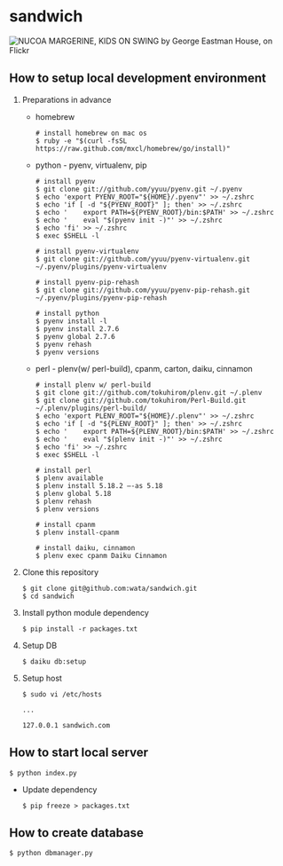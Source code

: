 sandwich
====================

![NUCOA MARGERINE, KIDS ON SWING by George Eastman House, on Flickr](https://farm4.staticflickr.com/3113/3122866921_5384bfae46_m.jpg "NUCOA MARGERINE, KIDS ON SWING by George Eastman House, on Flickr")

How to setup local development environment
---------------------------------------------

1. Preparations in advance
    * homebrew  
        ```
        # install homebrew on mac os
        $ ruby -e "$(curl -fsSL https://raw.github.com/mxcl/homebrew/go/install)"

        ```
    * python - pyenv, virtualenv, pip
        ```
        # install pyenv
        $ git clone git://github.com/yyuu/pyenv.git ~/.pyenv
        $ echo 'export PYENV_ROOT="${HOME}/.pyenv"' >> ~/.zshrc
        $ echo 'if [ -d "${PYENV_ROOT}" ]; then' >> ~/.zshrc
        $ echo '    export PATH=${PYENV_ROOT}/bin:$PATH' >> ~/.zshrc
        $ echo '    eval "$(pyenv init -)"' >> ~/.zshrc
        $ echo 'fi' >> ~/.zshrc
        $ exec $SHELL -l

        # install pyenv-virtualenv
        $ git clone git://github.com/yyuu/pyenv-virtualenv.git  ~/.pyenv/plugins/pyenv-virtualenv

        # install pyenv-pip-rehash
        $ git clone git://github.com/yyuu/pyenv-pip-rehash.git ~/.pyenv/plugins/pyenv-pip-rehash

        # install python
        $ pyenv install -l
        $ pyenv install 2.7.6
        $ pyenv global 2.7.6
        $ pyenv rehash
        $ pyenv versions
        ```
    * perl - plenv(w/ perl-build), cpanm, carton, daiku, cinnamon
        ```
        # install plenv w/ perl-build
        $ git clone git://github.com/tokuhirom/plenv.git ~/.plenv
        $ git clone git://github.com/tokuhirom/Perl-Build.git ~/.plenv/plugins/perl-build/
        $ echo 'export PLENV_ROOT="${HOME}/.plenv"' >> ~/.zshrc
        $ echo 'if [ -d "${PLENV_ROOT}" ]; then' >> ~/.zshrc
        $ echo '    export PATH=${PLENV_ROOT}/bin:$PATH' >> ~/.zshrc
        $ echo '    eval "$(plenv init -)"' >> ~/.zshrc
        $ echo 'fi' >> ~/.zshrc
        $ exec $SHELL -l

        # install perl
        $ plenv available
        $ plenv install 5.18.2 —-as 5.18
        $ plenv global 5.18
        $ plenv rehash
        $ plenv versions

        # install cpanm
        $ plenv install-cpanm

        # install daiku, cinnamon
        $ plenv exec cpanm Daiku Cinnamon
        ```
2. Clone this repository

    ```
    $ git clone git@github.com:wata/sandwich.git
    $ cd sandwich
    ```
3. Install python module dependency

    ```
    $ pip install -r packages.txt
    ```

4. Setup DB

    ```
    $ daiku db:setup
    ```

5. Setup host

    ```
    $ sudo vi /etc/hosts

    ...

    127.0.0.1 sandwich.com
    ```

How to start local server
---------------------------------------------

```
$ python index.py
```

* Update dependency
    ```
    $ pip freeze > packages.txt

    ```

How to create database
---------------------------------------------
```
$ python dbmanager.py
```
